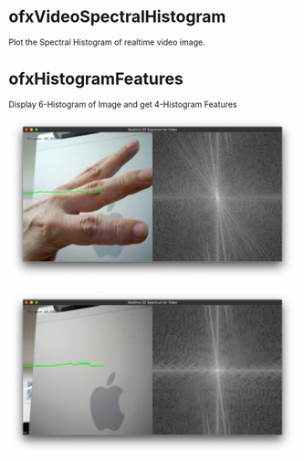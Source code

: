 # ofxVideoSpectralHistogram
Plot the Spectral Histogram of realtime video image.

# ofxHistogramFeatures
Display 6-Histogram of Image and get 4-Histogram Features

![Histogram example]( https://github.com/bemoregt/ofxVideoSpectralHistogram/blob/master/t1.png "exmaple")

![Histogram example]( https://github.com/bemoregt/ofxVideoSpectralHistogram/blob/master/t2.png "exmaple")
